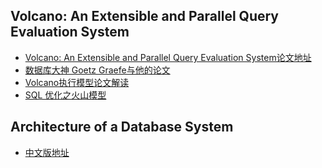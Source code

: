 ## Volcano: An Extensible and Parallel Query Evaluation System

- [Volcano: An Extensible and Parallel Query Evaluation System论文地址](https://paperhub.s3.amazonaws.com/dace52a42c07f7f8348b08dc2b186061.pdf)
- [数据库大神 Goetz Graefe与他的论文](https://link.zhihu.com/?target=https%3A//scholar.google.com/citations%3Fuser%3DpdDeRScAAAAJ%26hl%3Den)
- [Volcano执行模型论文解读](https://zhuanlan.zhihu.com/p/34220915)
- [SQL 优化之火山模型](https://zhuanlan.zhihu.com/p/219516250)



## Architecture of a Database System

- [中文版地址](https://dblab.xmu.edu.cn/wp-content/uploads/old/files/linziyu-Architecture%20of%20a%20Database%20System(Chinese%20Version)-Chapter1-Introduction.pdf)